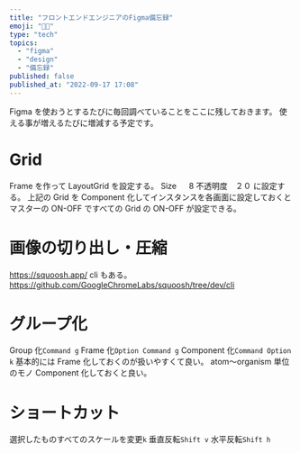 ```yaml
---
title: "フロントエンドエンジニアのFigma備忘録"
emoji: "👩‍🎤"
type: "tech"
topics:
  - "figma"
  - "design"
  - "備忘録"
published: false
published_at: "2022-09-17 17:08"
---
```


Figma を使おうとするたびに毎回調べていることをここに残しておきます。
使える事が増えるたびに増減する予定です。

# Grid

Frame を作って LayoutGrid を設定する。
Size 　 8
不透明度　２０
に設定する。
上記の Grid を Component 化してインスタンスを各画面に設定しておくとマスターの ON-OFF ですべての Grid の ON-OFF が設定できる。

# 画像の切り出し・圧縮

https://squoosh.app/
cli もある。
https://github.com/GoogleChromeLabs/squoosh/tree/dev/cli

# グループ化

Group 化`Command g`
Frame 化`Option Command g`
Component 化`Command Option k`
基本的には Frame 化しておくのが扱いやすくて良い。
atom〜organism 単位のモノ Component 化しておくと良い。

# ショートカット

選択したものすべてのスケールを変更`k`
垂直反転`Shift v`
水平反転`Shift h`
